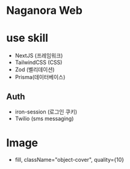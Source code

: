 # Naganora Web

# use skill

- NextJS (프레임워크)
- TailwindCSS (CSS)
- Zod (벨리데이션)
- Prisma(데이터베이스)

## Auth

- iron-session (로그인 쿠키)
- Twilio (sms messaging)

# Image

- fill, className="object-cover", quality={10}
